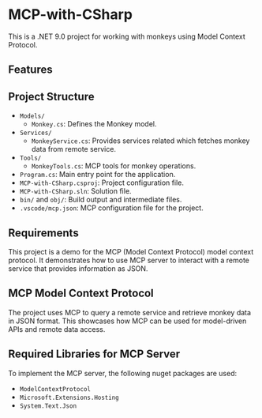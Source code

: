 # MCP-with-CSharp

This is a .NET 9.0 project for working with monkeys using Model Context Protocol.

## Features

## Project Structure
- `Models/`
	- `Monkey.cs`: Defines the Monkey model.
- `Services/`
	- `MonkeyService.cs`: Provides services related which fetches monkey data from remote service.
- `Tools/`
	- `MonkeyTools.cs`: MCP tools for monkey operations.
- `Program.cs`: Main entry point for the application.
- `MCP-with-CSharp.csproj`: Project configuration file.
- `MCP-with-CSharp.sln`: Solution file.
- `bin/` and `obj/`: Build output and intermediate files.
 - `.vscode/mcp.json`: MCP configuration file for the project.

## Requirements

This project is a demo for the MCP (Model Context Protocol) model context protocol. It demonstrates how to use MCP server to interact with a remote service that provides information as JSON.

## MCP Model Context Protocol
The project uses MCP to query a remote service and retrieve monkey data in JSON format. This showcases how MCP can be used for model-driven APIs and remote data access.

## Required Libraries for MCP Server
To implement the MCP server, the following nuget packages are used:
- `ModelContextProtocol`
- `Microsoft.Extensions.Hosting`
- `System.Text.Json`
